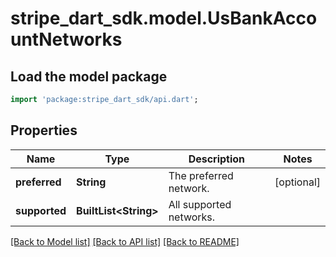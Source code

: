 # stripe_dart_sdk.model.UsBankAccountNetworks

## Load the model package
```dart
import 'package:stripe_dart_sdk/api.dart';
```

## Properties
Name | Type | Description | Notes
------------ | ------------- | ------------- | -------------
**preferred** | **String** | The preferred network. | [optional] 
**supported** | **BuiltList&lt;String&gt;** | All supported networks. | 

[[Back to Model list]](../README.md#documentation-for-models) [[Back to API list]](../README.md#documentation-for-api-endpoints) [[Back to README]](../README.md)


